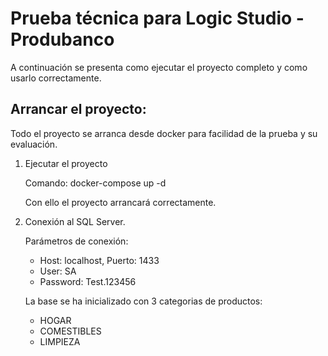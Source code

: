 # Prueba técnica para Logic Studio - Produbanco

A continuación se presenta como ejecutar el proyecto completo y como usarlo correctamente.

## Arrancar el proyecto:

Todo el proyecto se arranca desde docker para facilidad de la prueba y su evaluación.

1. Ejecutar el proyecto

    Comando: docker-compose up -d 

    Con ello el proyecto arrancará correctamente.

2. Conexión al SQL Server.

    Parámetros de conexión:

    - Host: localhost, Puerto: 1433
    - User: SA
    - Password: Test.123456

    La base se ha inicializado con 3 categorias de productos:

    - HOGAR
    - COMESTIBLES
    - LIMPIEZA